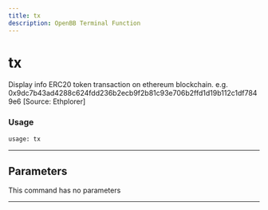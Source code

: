 ```yaml
---
title: tx
description: OpenBB Terminal Function
---
```


# tx

Display info ERC20 token transaction on ethereum blockchain. e.g. 0x9dc7b43ad4288c624fdd236b2ecb9f2b81c93e706b2ffd1d19b112c1df7849e6 [Source: Ethplorer]

### Usage

```python
usage: tx
```

---

## Parameters

This command has no parameters


---
